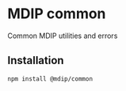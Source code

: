 # MDIP common

Common MDIP utilities and errors

## Installation

```bash
npm install @mdip/common
```
